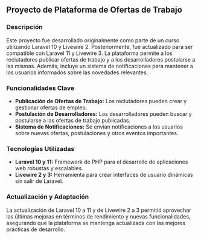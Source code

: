 ## Proyecto de Plataforma de Ofertas de Trabajo

### Descripción

Este proyecto fue desarrollado originalmente como parte de un curso utilizando Laravel 10 y Livewire 2. Posteriormente, fue actualizado para ser compatible con Laravel 11 y Livewire 3. La plataforma permite a los reclutadores publicar ofertas de trabajo y a los desarrolladores postularse a las mismas. Además, incluye un sistema de notificaciones para mantener a los usuarios informados sobre las novedades relevantes.

### Funcionalidades Clave

- **Publicación de Ofertas de Trabajo:** Los reclutadores pueden crear y gestionar ofertas de empleo.
- **Postulación de Desarrolladores:** Los desarrolladores pueden buscar y postularse a las ofertas de trabajo publicadas.
- **Sistema de Notificaciones:** Se envían notificaciones a los usuarios sobre nuevas ofertas, postulaciones y otros eventos importantes.

### Tecnologías Utilizadas

- **Laravel 10 y 11:** Framework de PHP para el desarrollo de aplicaciones web robustas y escalables.
- **Livewire 2 y 3:** Herramienta para crear interfaces de usuario dinámicas sin salir de Laravel.

### Actualización y Adaptación

La actualización de Laravel 10 a 11 y de Livewire 2 a 3 permitió aprovechar las últimas mejoras en términos de rendimiento y nuevas funcionalidades, asegurando que la plataforma se mantenga actualizada con las mejores prácticas de desarrollo.
